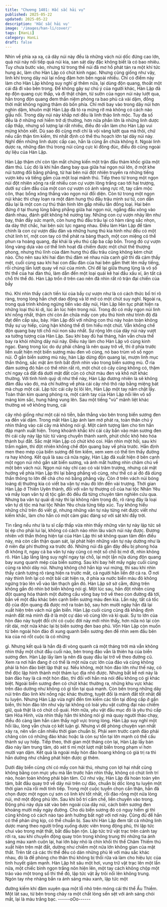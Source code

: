 ```yaml
---
title: "Chương 1401: Hắc sắc hải vụ"
published: 2025-05-22
updated: 2025-05-22
description: 'Hắc sắc hải vụ'
image: '/images/han-li/cover/'
tags: [HanLi]
category: HanLi
draft: false
---
```


Nhìn về phía xa xa, cả dãy núi này đều là những vách núi dốc
đứng cao lớn, quả núi này nối tiếp quả núi kia, san sát dày đặc
không biết là có bao nhiêu.
Tuy chưa bước vào, nhưng từ trong thế núi đã mơ hồ phát tán ra
một khí tức hung ác, làm cho Hàn Lập có chút kinh ngạc.
Nhưng cũng giống như vậy, linh khí trong dãy núi lại nồng đậm
hơn bên ngoài nhiều. Chỉ có điểm này làm cho Hàn Lập không
suy nghĩ gì thêm nữa, lại dùng độn quang, thoắt một cái đã đi vào
bên trong.
Để không gây sự chú ý của người khác, Hàn Lập đã ép độn
quang cực thấp, và đi thật chậm, từ sườn của ngọn núi này lướt
qua, hắn trong độn quang đem thần niệm phóng ra bao phủ cả vài
dặm, đồng thời mắt không ngừng thăm dò bốn phía.
Chỉ mới bay vào trong dãy núi hơn nghìn dặm, khuôn mặt Hàn
Lập đã tỏ ra mừng rỡ mà không có cách nào giấu nổi.
Trong dãy núi này khắp nơi đều là linh thảo linh mộc. Tuy đa số
đều là ở những nơi hiểm trở dị thường, hơn nữa phần lớn là
những linh dược cấp thấp, nhưng số lượng lại rất nhiều, điều đó
vẫn làm cho Hàn Lập vui mừng khôn xiết.
Dù sao đó cũng mới chỉ là vội vàng lướt qua mà thôi, chứ nếu cẩn
thận tìm kiếm, thì nhất định có thể thu hoạch lớn tại dãy núi này.
Nghĩ đến những linh dược cấp cao, hẳn là cũng ẩn chứa không ít.
Ngoài linh dược ra, những đàn thú trong núi cũng cực kì đông
đúc, điều đó cũng ngoài dự liệu của Hàn Lập.

Hàn Lập thậm chí còn tận mắt chứng kiến một trận đấu thảm
khốc giữa một đám thú.
Lúc đó là khi hắn đang bay qua giữa hai ngọn núi lớn, ở một khe
núi tương đối bằng phẳng, từ hai bên núi đột nhiên truyền ra
những tiếng vượn kêu và tiếng gầm của một loại mãnh thú.
Tiếp theo từ trong một ngọn núi đột nhiên xông ra rất nhiều con
cự vượn lông trắng cao tới hai trượng, dưới sự cầm đầu của một
con cự vượn có ánh vàng rực rỡ, tay cầm mộc côn, thạc bổng
xông thẳng vào ngọn núi đối diện.
Còn từ trong một ngọn núi khác thì chạy loạn ra một đám hung
thú đầu trâu mình sư tử, con dẫn đầu lại là một con cự thú thân
hình lớn gấp nhiều lần đồng loại.
Hai bên đứng ở tại thung lũng bằng phẳng giữa hai ngọn núi,
ngẩng đầu xông vào đánh nhau, đánh giết không hề nương tay.
Những con cự vượn nhảy lên như bay, thân đầy sức mạnh, còn
hung thú đầu trâu lại có hàm răng sắc nhọn, da dày thịt chắc, hai
bên sức lực ngang nhau.
Điều làm Hàn Lập để tâm chính là con cự vượn đầu đàn và
những hung thú kia hình như đều có một chút linh trí, một con tay
có thể phát ra bàng thạch, một con miệng có thể phun ra hoàng
quang, đại khái là yêu thú cấp ba cấp bốn.
Trong đó cự vượn lông vàng dựa vào cơ thể linh hoạt đã chiếm
được một chút thế thượng phong, nhưng thủ lĩnh của đám hung
thú đầu trâu cũng không kém chút nào.
Cho nên sau khi hai đàn thú đâm xé nhau nửa canh giờ thì đã
cảm thấy mệt, cuối cùng sau khi hai con đầu đàn của hai bên gầm
thét lên mấy tiếng, rồi chúng lần lượt quay về núi của mình.
Chỉ để lại giữa thung lũng là vô số thi thể của hai đàn thú, làm dẫn
đến một loại quái kê hai đầu xấu xí, ăn tất cả chỗ thi thể đó.
Hàn Lập trốn ở trên cao nên đã nhìn rất rõ trận đại chiến của bầy

thú. Khi nhìn thấy cách tiến lùi của bầy cự vượn như là có cách
thức bố trí rõ ràng, trong lòng hắn chợt dao động và lờ mờ có một
chút suy nghĩ.
Ngoài ra, trong quá trình không ngừng tiến vào dãy núi, Hàn Lập
liên tục phát hiện ra những loại thú kì dị, lúc ẩn lúc hiện trong núi.
Trong đó có mấy ngọn núi linh khí nồng nhất, thậm chí còn ẩn
chứa mấy con yêu thú hình như trình độ đã đạt đến cấp sáu, bảy.
Hàn Lập đối với những con thú này hoàn toàn không thấy sự uy
hiếp, cũng hận không thể đi tìm hiểu một chút. Vẫn khống chế
độn quang bay tới chỗ núi non sâu nhất.
Sự rộng lớn của dãy núi này vượt xa tưởng tượng của Hàn Lập.
Sau khi bay đủ hai tháng, hắn vẫn chưa thể bay ra khỏi những
dãy núi này.
Điều này làm cho Hàn Lập vô cùng kinh ngạc.
Đang trong lúc do dự phải chăng là nên quay trở về, thì ở phía
trước liền xuất hiện một biển sương màu đen vô cùng, nó bao
trùm vô số ngọn núi.
Ở gần biển sương mù này, hàn Lập dừng độn quang lại, mượn
linh mục thần thông, sắc mặt âm tình bất định nhìn vào trong biển
sương mù. Ở rìa đám sương đó hắn có thể nhìn rất rõ, một chút
cỏ cây cũng không có, thậm chí ngay cả đất đá dưới mặt đất cũn
có chút màu đen và khô nứt khác thường.
Với tình hình quỷ dị như thế này, Hàn Lập đương nhiên là sẽ
không đâm đầu vào đó, mà chỉ hướng về phía cái cây nhỏ thô ráp
bằng miệng bát mà chụp một cái.
Lập tức cái cây bị lôi lên, Hàn Lập một tay nắm chặt lấy.
Toàn thân kim quang phóng ra, một cánh tay của Hàn Lập nổi lên
vô số mảng kim sắc, hung hăng vung lên.
Sau một tiếng "vù" mãnh liệt khác thường xé vỡ không trung, cái

cây nhỏ giống như một cái nỏ tiễn, bắn thẳng vào bên trong biển
sương đen xa đến vài dặm.
Trong mắt Hàn Lập ánh lam mờ phát ra, toàn thân chú ý nhìn
thẳng vào cái cây mà không nói gì.
Một cảnh tượng làm cho tim hắn đập mạnh xuất hiện.
Trong khoảnh khắc khi cái cây bắn vào màn sương đen thì cái
cây này lập tức từ vàng chuyển thành xanh, phút chốc khô héo
hóa thành bụi đất.
Sắc mặt Hàn Lập có chút khó coi.
Hắn nhìn một hồi, sau khi trầm ngâm, thì đột nhiên khống chế độn
quang bay về phía trước.
Hắn định men theo mép của biển sương để tìm kiếm, xem xem có
thể tìm thấy đường ra hay không.
Kết quả là sau cả nửa ngày, Hàn Lập đã xuất hiện ở bên cạnh
một ngọn núi nhỏ gần sát biển sương, và ánh mắt hướng nhìn
chăm chú về một bên vách núi.
Ngọn núi này chỉ cao có vài trăm trượng, nhưng cái mặt hướng
về phía Hàn Lập thì lại bằng phẳng vô cùng, như thể có ai đó đã
dùng thần thông to lớn để chà cho nó bằng phẳng vậy.
Còn ở trên vách núi bóng loáng dị thường kia có viết ba văn tự
màu đỏ lớn đến vài trượng.
Thời gian Hàn Lập ở Thiên Uyên thành, đối với văn tự thượng cổ
của hai tộc Nhân Yêu và mấy loạn văn tự dị tộc gần đó đều đã
từng chuyên tâm nghiên cứu qua. Nhưng ba văn tự quái dị này thì
lại không nằm trong đó, rõ ràng đây là loại văn tự dị tộc mà hai tộc
Nhân Yêu chưa từng tiếp xúc.
Tuy không hiểu những chữ trên đó viết gì, nhưng những văn tự
này từng nét được viết như kiếm khắc, làm cho hắn có một cảm
giác đáng sợ với sát khí đầy trời.

Tin rằng nếu như là tu sĩ cấp thấp vừa nhìn thấy những văn tự
này lập tức sẽ bị ép cho phải lui lại, không có cách nào nhìn lâu
vách núi này được.
Đương nhiên với thần thông hiện tại của Hàn Lập thì sẽ không
quan tâm đến điều này, mà còn cẩn thận quan sát, lại phát hiện
những văn tự này dường như là ở niên đại phi thường xa trước
đó. Những núi đá gần đây đều bị phong hóa đi không ít, ngay cả
ba văn tự này cũng có một số chỗ bị mờ đi, nhìn không rõ.
Hàn Lập lẳng lặng suy nghĩ ngay tại chỗ, lại một lần nữa dùng
độn quang bay xung quanh mép của biển sương. Sau khi bay hết
mấy ngày cuối cùng cũng ra khỏi dãy núi.
Nhưng không chờ hắn kịp vui mừng, thì sau khi nhìn thấy cảnh
tượng rõ ràng hiện ra trước mắt, cả người hắn liền đờ cả ra.
Ở nơi này thình lình lại có một bãi cát hiện ra, ở phía xa nước
biển màu đỏ không ngừng trào lên vỗ vào lân thạch gần đó.
Hàn Lập sờ sờ cằm, đứng trên không gần đó nhìn bờ biển không
nói gì.
Một lúc sau, hắn đột nhiên cùng đột quang hóa thành một đường
cầu vồng bay trở về theo con đường đã tới, bắn về một đầu khác
bên cạnh biển sương màu đen kia.
Lần này, tất cả tốc độ của độn quang đã được mở ra toàn bộ, sau
hơn mười ngày hắn đã lại xuất hiện trên vách núi gần biển.
Hàn Lập cuối cùng cũng đã khẳng định mảnh đất mà mình đã ở là
một cự dảo vô cùng lớn và kì quái.
Sự to lớn của hòn đảo này tuyệt đối chỉ có cuộc đời này mới nhìn
thấy, hơn nữa nó lại còn rất dài, một nửa khác lại bị biển sương
đen bao phủ.
Vốn Hàn Lập còn muốn từ bên ngoài hòn đảo đi xung quanh biển
sương đen để nhìn xem đầu bên kia của nó rốt cuộc là có những

gì.
Nhưng kết quả là hắn đã đi vòng quanh cả một tháng trời mà vẫn
không nhìn thấy một chút đầu cuối nào, bên trong đảo vẫn là thiên
hạ của biển sương đen.
Hàn Lập lấy làm lạ nên đã quay đầu lại trở về theo đường cũ.
Xem ra nơi hắn đang ở có thể là một nửa cực lớn của đảo và
cũng không phải là hòn đảo biệt lập thật sự. Nếu không, một hòn
đảo lớn như thế này, có thể độc lập hình thành một thảm lục địa
nhỏ được. Nhưng bất kể nơi này là bán đảo hay là cả một hòn
đảo, thì đối với hắn mà nói đều không có gì khác biệt.
Ngoài biển sương đen có chút khác thường ra, những khu vực
khác trên đảo dường như không có gì tồn tại quá mạnh.
Còn bên trong những dãy núi trên đảo linh khí nồng nặc khác
thường, tuyệt đối là mảnh đất tốt nhất để tu luyện.
Nhưng Hàn Lập vừa nghĩ đến tìm kiếm các tồn tại đồng cấp ở
gần biển, thì hòn đảo lớn như vậy lại không có loài yêu vật cường
đại nào chiếm giữ, quả thật là có chút cổ quái.
Hơn nữa, yêu vật đầu mục đó là yêu thú cấp tám Hóa Hình, vừa
nhìn thấy hắn thì không nói gì mà quay người tháo chạy, điều đó
càng làm hắn cảm thấy ngờ vực trong lòng.
Hàn Lập suy nghĩ một hồi lâu, lòng vẫn chưa có kết luận gì.
Nhưng vì để phòng chuyện vạn nhất xảy ra, nên vẫn cần nhiều
thời gian chuẩn bị. Phải xem trước cạnh đảo phải chăng còn có
những đảo khác hoặc là còn sự tồn tại lớn mạnh có thể cấu thành
sự uy hiếp.
Tiếp theo, thời gian một tháng còn lại, Hàn Lập lấy bán đảo này
làm trung tâm, dò xét tỉ mỉ một lượt mặt biển trong phạm vi hơn
mười vạn dặm.
Kết quả là ngoài mấy hòn đảo hoang không có giá trị ra thì hắn
dường như chẳng phát hiện được gì thêm.

Dưới đáy biển cũng chỉ có mấy con hải thú, nhưng con lợi hại
nhất cũng không bằng con mực yêu mà lần trước hắn nhìn thấy,
không có chút linh trí nào, hoàn toàn không phải bận tâm.
Cứ như vậy, Hàn Lập đã hoàn toàn yên tâm, bắt đầu quay trở về
dãy núi trên cự đảo, chuẩn bị dốc lòng tu luyện một thời gian nữa
rồi mới tính tiếp.
Trong một cuộc tuyển chọn cẩn thận, hắn đã chọn được một ngọn
cự sơn có linh khí tốt nhất, rồi đào rỗng một nửa lòng núi, mở một
động phủ lớn. Sau khi bố trí cấm chế, liền chuyển vào trong.
Động phủ này dựa sát vào bên ngoài của dãy núi, cách biển
sương đen khoảng mười mấy ngày đường. Cho dù biển sương
đó có nguy hiểm gì thì cũng không có cách nào tạo ảnh hưởng
bất ngờ với nơi này.
Cũng đủ để hắn có thể phản ứng kịp, có thể chuẩn bị.
Sau khi Hàn Lập đem tất cả những linh dược mang theo người
trồng xuống dược viên trong động phủ, thì lập tức chui vào trong
mật thất, bắt đầu bận rộn.
Lập tức trữ vật trạc trên cánh tay rời ra, sau khi chuyển động
quay tròn trong không trung thì những tia ánh sáng màu xanh
cuộn lại, hai lớn bảy nhỏ là chín khối thi thể Châm Thiềm thú xuất
hiện trên mặt đất, dường như chiếm một nửa lớn không gian của
mật thất.
Trên tất cả các thi thể đều có dán những phù lê với màu sắc khác
nhau, đó là để phòng cho thân thú không bị thối rữa và làm cho
hiệu lực của tinh huyết giảm mạnh.
Hàn Lập hít sâu một hơi, vung trữ vật trạc lên một lần nữa, một
chiếc bình ngọn trắng nõn hiện lên, một tay cách không chộp một
trảo vào một trong số thi thể đó, lập tức vật ấy trôi nổi lên không
trung.
Ngón tay nhẹ nhàng bắn ra ánh sáng màu xanh, lập tức một

đường kiếm khí đâm xuyên qua một lỗ nhỏ trên móng cái thi thể
Ấu Thiềm.
Một lát sau, từ bên trong chảy ra một chất lỏng sền sệt với ánh
sáng chói mắt, lại là màu trắng bạc.
------oOo------
